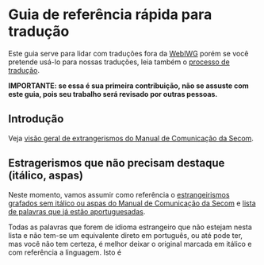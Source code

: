 # Guia de referência rápida para tradução
Este guia serve para lidar com traduções fora da [WebIWG](https://github.com/webiwg)
porém se você pretende usá-lo para nossas traduções, leia também o [processo de 
tradução](traducao.md).

**IMPORTANTE: se essa é sua primeira contribuição, não se assuste com este guia,
pois seu trabalho será revisado por outras pessoas.**

## Introdução
Veja [visão geral de extrangerismos do Manual de Comunicação da Secom](https://www12.senado.leg.br/manualdecomunicacao/redacao-e-estilo/estilo/estrangeirismo).

## Estragerismos que não precisam destaque (itálico, aspas)

Neste momento, vamos assumir como referência o [estrangeirismos grafados sem
itálico ou aspas do Manual de Comunicação da Secom](https://www12.senado.leg.br/manualdecomunicacao/redacao-e-estilo/estilo/estrangeirismos-grafados-sem-italico)
e [lista de palavras que já estão aportuguesadas](https://www12.senado.leg.br/manualdecomunicacao/redacao-e-estilo/estilo/lista-de-palavras-que-ja-foram-aportuguesadas).

Todas as palavras que forem de idioma estrangeiro que não estejam nesta lista
e não tem-se um equivalente direto em português, ou até pode ter, mas você
não tem certeza, é melhor deixar o original marcada em itálico e com referência
a linguagem. Isto é
